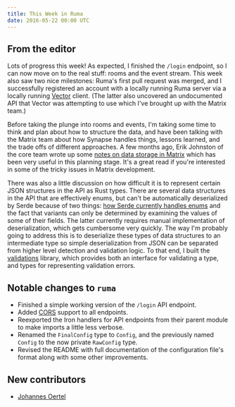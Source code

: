 ```yaml
---
title: This Week in Ruma
date: 2016-05-22 00:00 UTC
---
```


## From the editor

Lots of progress this week!
As expected, I finished the `/login` endpoint, so I can now move on to the real stuff: rooms and the event stream.
This week also saw two nice milestones:
Ruma's first pull request was merged, and I successfully registered an account with a locally running Ruma server via a locally running [Vector](https://vector.im/) client.
(The latter also uncovered an undocumented API that Vector was attempting to use which I've brought up with the Matrix team.)

Before taking the plunge into rooms and events, I'm taking some time to think and plan about how to structure the data, and have been talking with the Matrix team about how Synapse handles things, lessons learned, and the trade offs of different approaches.
A few months ago, Erik Johnston of the core team wrote up some [notes on data storage in Matrix](https://gist.github.com/erikjohnston/ae60767679278c0c4519) which has been very useful in this planning stage.
It's a great read if you're interested in some of the tricky issues in Matrix development.

There was also a little discussion on how difficult it is to represent certain JSON structures in the API as Rust types.
There are several data structures in the API that are effectively enums, but can't be automatically deserialized by Serde because of two things:
[how Serde currently handles enums](https://github.com/serde-rs/serde/issues/251) and the fact that variants can only be determined by examining the values of some of their fields.
The latter currently requires manual implementation of deserialization, which gets cumbersome very quickly.
The way I'm probably going to address this is to deserialize these types of data structures to an intermediate type so simple deserialization from JSON can be separated from higher level detection and validation logic.
To that end, I built the [validations](https://github.com/jimmycuadra/validations) library, which provides both an interface for validating a type, and types for representing validation errors.

## Notable changes to `ruma`

* Finished a simple working version of the `/login` API endpoint.
* Added [CORS](https://en.wikipedia.org/wiki/Cross-origin_resource_sharing) support to all endpoints.
* Reexported the Iron handlers for API endpoints from their parent module to make imports a little less verbose.
* Renamed the `FinalConfig` type to `Config`, and the previously named `Config` to the now private `RawConfig` type.
* Revised the README with full documentation of the configuration file's format along with some other improvements.

## New contributors

* [Johannes Oertel](https://github.com/jooert)
